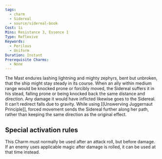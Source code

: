 ```yaml
---
tags:
  - charm
  - Sidereal
  - source/sidereal-book
Cost: 1i
Mins: Resistance 3, Essence 1
Type: Reflexive
Keywords:
  - Perilous
  - Uniform
Duration: Instant
Prerequisite Charms:
  - None
---
```

The Mast endures lashing lightning and mighty zephyrs, bent but unbroken, that the ship might stay steady in its course. When an ally within medium range would be knocked prone or forcibly moved, the Sidereal suffers it in his stead, falling prone or being knocked back the same distance and direction. Any damage it would have inflicted likewise goes to the Sidereal. It can’t redirect falls due to gravity. While using [[Unswerving Juggernaut Principle]], forced movement sends the Sidereal further along her path, rather than keeping the same direction as the original effect. 

## Special activation rules

This Charm must normally be used after an attack roll, but before damage. If an enemy uses applicable magic after damage is rolled, it can be used at that time instead.